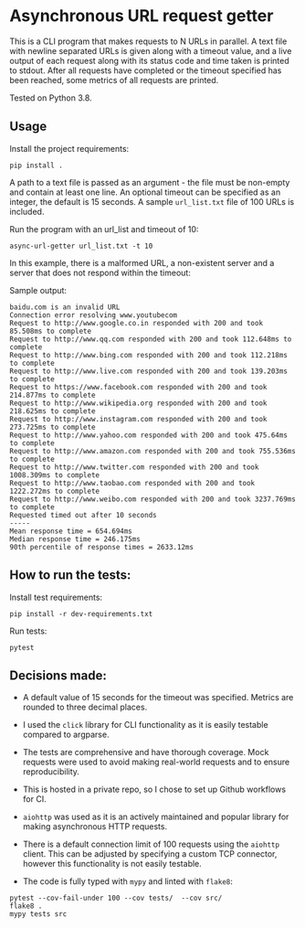# Asynchronous URL request getter

This is a CLI program that makes requests to N URLs in parallel. A text file with
newline separated URLs is given along with a timeout value, and a live output of each request along with its status code
and time taken is printed to stdout. After all requests have completed or the timeout specified has been reached,
some metrics of all requests are printed.

Tested on Python 3.8.

## Usage

Install the project requirements:
```
pip install .
```
A path to a text file is passed as an argument - the file must be non-empty and contain at least one line.  An optional
timeout can be specified as an integer, the default is 15 seconds. A sample `url_list.txt` file of 100 URLs is included.

Run the program with an url_list and timeout of 10:
```
async-url-getter url_list.txt -t 10
```
In this example, there is a malformed URL, a non-existent server and a server that
does not respond within the timeout:

Sample output:

```
baidu.com is an invalid URL
Connection error resolving www.youtubecom
Request to http://www.google.co.in responded with 200 and took 85.508ms to complete
Request to http://www.qq.com responded with 200 and took 112.648ms to complete
Request to http://www.bing.com responded with 200 and took 112.218ms to complete
Request to http://www.live.com responded with 200 and took 139.203ms to complete
Request to https://www.facebook.com responded with 200 and took 214.877ms to complete
Request to http://www.wikipedia.org responded with 200 and took 218.625ms to complete
Request to http://www.instagram.com responded with 200 and took 273.725ms to complete
Request to http://www.yahoo.com responded with 200 and took 475.64ms to complete
Request to http://www.amazon.com responded with 200 and took 755.536ms to complete
Request to http://www.twitter.com responded with 200 and took 1008.309ms to complete
Request to http://www.taobao.com responded with 200 and took 1222.272ms to complete
Request to http://www.weibo.com responded with 200 and took 3237.769ms to complete
Requested timed out after 10 seconds
-----
Mean response time = 654.694ms
Median response time = 246.175ms
90th percentile of response times = 2633.12ms

```

## How to run the tests:

Install test requirements:

```
pip install -r dev-requirements.txt
```

Run tests:

```
pytest
```

## Decisions made:

- A default value of 15 seconds for the timeout was specified. Metrics are rounded to three decimal places.

- I used the `click` library for CLI functionality as it is easily testable compared to argparse.

- The tests are comprehensive and have thorough coverage. Mock requests were used to avoid making real-world requests
and to ensure reproducibility.

- This is hosted in a private repo, so I chose to set up Github workflows for CI.

- `aiohttp` was used as it is an actively maintained and popular library for making asynchronous HTTP requests.

- There is a default connection limit of 100 requests using the `aiohttp` client. This can be adjusted by specifying
a custom TCP connector, however this functionality is not easily testable.
 
- The code is fully typed with `mypy` and linted with `flake8`:

```
pytest --cov-fail-under 100 --cov tests/  --cov src/
flake8 .
mypy tests src
```